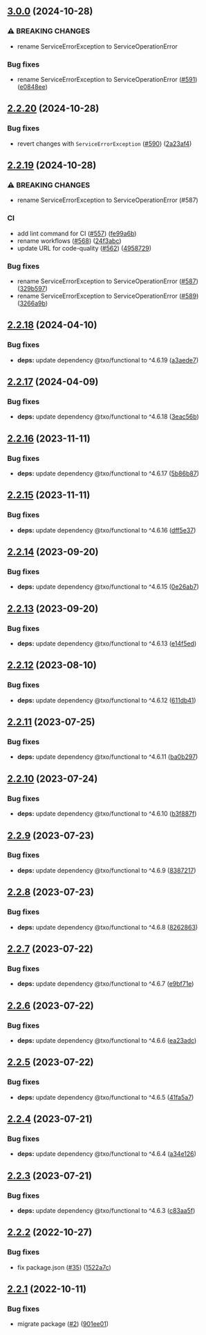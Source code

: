 ## [3.0.0](https://github.com/technology-studio/service-prop/compare/v2.2.20...v3.0.0) (2024-10-28)


### ⚠ BREAKING CHANGES

* rename ServiceErrorException to ServiceOperationError

### Bug fixes

* rename ServiceErrorException to ServiceOperationError ([#591](https://github.com/technology-studio/service-prop/issues/591)) ([e0848ee](https://github.com/technology-studio/service-prop/commit/e0848ee10c43c1de0ebe1d6dc0ba5be349602aa2))

## [2.2.20](https://github.com/technology-studio/service-prop/compare/v2.2.19...v2.2.20) (2024-10-28)


### Bug fixes

* revert changes with `ServiceErrorException` ([#590](https://github.com/technology-studio/service-prop/issues/590)) ([2a23af4](https://github.com/technology-studio/service-prop/commit/2a23af47b2d4a892a9fc1e01329f2a95b620834f))

## [2.2.19](https://github.com/technology-studio/service-prop/compare/v2.2.18...v2.2.19) (2024-10-28)


### ⚠ BREAKING CHANGES

* rename ServiceErrorException to ServiceOperationError (#587)

### CI

* add lint command for CI ([#557](https://github.com/technology-studio/service-prop/issues/557)) ([fe99a6b](https://github.com/technology-studio/service-prop/commit/fe99a6b6134b532ddcd0ef1ecfd92a74faa4cf38))
* rename workflows ([#568](https://github.com/technology-studio/service-prop/issues/568)) ([24f3abc](https://github.com/technology-studio/service-prop/commit/24f3abcc52332dd4a12f2dfc5bc4dd1b6fb567fb))
* update URL for code-quality ([#562](https://github.com/technology-studio/service-prop/issues/562)) ([4958729](https://github.com/technology-studio/service-prop/commit/4958729b1b00b61501bde7c85c1a3dc1348fec39))


### Bug fixes

* rename ServiceErrorException to ServiceOperationError ([#587](https://github.com/technology-studio/service-prop/issues/587)) ([329b597](https://github.com/technology-studio/service-prop/commit/329b59798e2e4f30e82b484fee42dc0504809644))
* rename ServiceErrorException to ServiceOperationError ([#589](https://github.com/technology-studio/service-prop/issues/589)) ([3266a9b](https://github.com/technology-studio/service-prop/commit/3266a9b934f11f72bab0743a06396ba60732ed97))

## [2.2.18](https://github.com/technology-studio/service-prop/compare/v2.2.17...v2.2.18) (2024-04-10)


### Bug fixes

* **deps:** update dependency @txo/functional to ^4.6.19 ([a3aede7](https://github.com/technology-studio/service-prop/commit/a3aede7b0a04f7af0034ce3175ecc1ff5e298b08))

## [2.2.17](https://github.com/technology-studio/service-prop/compare/v2.2.16...v2.2.17) (2024-04-09)


### Bug fixes

* **deps:** update dependency @txo/functional to ^4.6.18 ([3eac56b](https://github.com/technology-studio/service-prop/commit/3eac56b06f4529ced70280ebce37d7c39257482e))

## [2.2.16](https://github.com/technology-studio/service-prop/compare/v2.2.15...v2.2.16) (2023-11-11)


### Bug fixes

* **deps:** update dependency @txo/functional to ^4.6.17 ([5b86b87](https://github.com/technology-studio/service-prop/commit/5b86b87bbbda7d0af0bb2bb65842125408aef53c))

## [2.2.15](https://github.com/technology-studio/service-prop/compare/v2.2.14...v2.2.15) (2023-11-11)


### Bug fixes

* **deps:** update dependency @txo/functional to ^4.6.16 ([dff5e37](https://github.com/technology-studio/service-prop/commit/dff5e3716b85c8275db4fb0cc2680a46e4000ebe))

## [2.2.14](https://github.com/technology-studio/service-prop/compare/v2.2.13...v2.2.14) (2023-09-20)


### Bug fixes

* **deps:** update dependency @txo/functional to ^4.6.15 ([0e26ab7](https://github.com/technology-studio/service-prop/commit/0e26ab743e043b0848a0b3cd4813441a5c0529dd))

## [2.2.13](https://github.com/technology-studio/service-prop/compare/v2.2.12...v2.2.13) (2023-09-20)


### Bug fixes

* **deps:** update dependency @txo/functional to ^4.6.13 ([e14f5ed](https://github.com/technology-studio/service-prop/commit/e14f5ed2545a3d06b2b338a676ab99dc1bbaae7b))

## [2.2.12](https://github.com/technology-studio/service-prop/compare/v2.2.11...v2.2.12) (2023-08-10)


### Bug fixes

* **deps:** update dependency @txo/functional to ^4.6.12 ([611db41](https://github.com/technology-studio/service-prop/commit/611db4115f6733e276959d3834537e6b3b9912ca))

## [2.2.11](https://github.com/technology-studio/service-prop/compare/v2.2.10...v2.2.11) (2023-07-25)


### Bug fixes

* **deps:** update dependency @txo/functional to ^4.6.11 ([ba0b297](https://github.com/technology-studio/service-prop/commit/ba0b297c460c87119dfa11cbefad2efb029efd48))

## [2.2.10](https://github.com/technology-studio/service-prop/compare/v2.2.9...v2.2.10) (2023-07-24)


### Bug fixes

* **deps:** update dependency @txo/functional to ^4.6.10 ([b3f887f](https://github.com/technology-studio/service-prop/commit/b3f887f1962a535b980e13d5eaad1fb6b10bd17a))

## [2.2.9](https://github.com/technology-studio/service-prop/compare/v2.2.8...v2.2.9) (2023-07-23)


### Bug fixes

* **deps:** update dependency @txo/functional to ^4.6.9 ([8387217](https://github.com/technology-studio/service-prop/commit/83872170c937850f3f6cf74bd3e1eafe2f348bdc))

## [2.2.8](https://github.com/technology-studio/service-prop/compare/v2.2.7...v2.2.8) (2023-07-23)


### Bug fixes

* **deps:** update dependency @txo/functional to ^4.6.8 ([8262863](https://github.com/technology-studio/service-prop/commit/826286392e08eeef240de86412e7dc006eeb4518))

## [2.2.7](https://github.com/technology-studio/service-prop/compare/v2.2.6...v2.2.7) (2023-07-22)


### Bug fixes

* **deps:** update dependency @txo/functional to ^4.6.7 ([e9bf71e](https://github.com/technology-studio/service-prop/commit/e9bf71ed410e25fe07e9102fa7441e869d889213))

## [2.2.6](https://github.com/technology-studio/service-prop/compare/v2.2.5...v2.2.6) (2023-07-22)


### Bug fixes

* **deps:** update dependency @txo/functional to ^4.6.6 ([ea23adc](https://github.com/technology-studio/service-prop/commit/ea23adc41c49bcb49a36f089a523a23bdfd12e56))

## [2.2.5](https://github.com/technology-studio/service-prop/compare/v2.2.4...v2.2.5) (2023-07-22)


### Bug fixes

* **deps:** update dependency @txo/functional to ^4.6.5 ([41fa5a7](https://github.com/technology-studio/service-prop/commit/41fa5a752529a3f6211e70c1559bd0868f364cc3))

## [2.2.4](https://github.com/technology-studio/service-prop/compare/v2.2.3...v2.2.4) (2023-07-21)


### Bug fixes

* **deps:** update dependency @txo/functional to ^4.6.4 ([a34e126](https://github.com/technology-studio/service-prop/commit/a34e126acda495112e83e6fa6134de9a3eeeb1b2))

## [2.2.3](https://github.com/technology-studio/service-prop/compare/v2.2.2...v2.2.3) (2023-07-21)


### Bug fixes

* **deps:** update dependency @txo/functional to ^4.6.3 ([c83aa5f](https://github.com/technology-studio/service-prop/commit/c83aa5f084ad9dcfcaee68a6929504f9bcdce2a7))

## [2.2.2](https://github.com/technology-studio/service-prop/compare/v2.2.1...v2.2.2) (2022-10-27)


### Bug fixes

* fix package.json ([#35](https://github.com/technology-studio/service-prop/issues/35)) ([1522a7c](https://github.com/technology-studio/service-prop/commit/1522a7cbc9d0c47a7765d79cefeb59ef11e86b3d))

## [2.2.1](https://github.com/technology-studio/service-prop/compare/v2.2.0...v2.2.1) (2022-10-11)


### Bug fixes

* migrate package ([#2](https://github.com/technology-studio/service-prop/issues/2)) ([901ee01](https://github.com/technology-studio/service-prop/commit/901ee0122e7b82d75762bc957351200a17434ab4))
